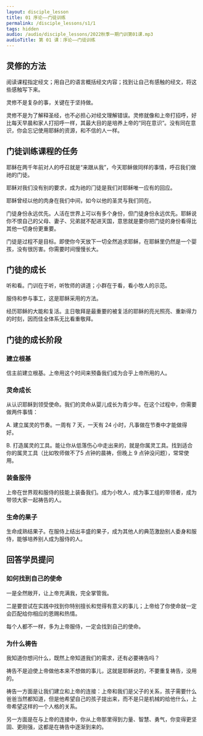 ```yaml
---
layout: disciple_lesson
title: 01 序论——门徒训练
permalink: /disciple_lessons/s1/1
tags: hidden
audio: /audio/disciple_lessons/2022秋季一期门训第01课.mp3
audioTitle: 第 01 课：序论——门徒训练
---
```


## 灵修的方法

阅读课程指定经文；用自己的语言概括经文内容；找到让自己有感触的经文，将这些感触写下来。

灵修不是复杂的事，关键在于坚持做。

灵修不是为了解释圣经，也不必担心对经文理解错误。灵修就像和上帝打招呼，好比每天早晨和家人打招呼一样，其最大目的是培养上帝的“同在意识”。没有同在意识，你会忘记使用耶稣的资源，和不信的人一样。

## 门徒训练课程的任务

耶稣在两千年前对人的呼召就是“来跟从我”，今天耶稣做同样的事情，呼召我们做祂的门徒。

耶稣对我们没有别的要求，成为祂的⻔徒是我们对耶稣唯一应有的回应。

耶稣曾经以他的肉身在我们中间，如今以他的圣灵与我们同在。

门徒身份永远优先。人活在世界上可以有多个身份，但门徒身份永远优先。耶稣说你不恨自己的父母、妻子、兄弟就不配进天国，意思就是要你把门徒的身份看得比其他一切身份更重要。

门徒是过程不是目标。即使你今天放下一切全然追求耶稣，在耶稣里仍然是一个婴孩，没有很厉害。你需要时间慢慢长大。

## 门徒的成长

听和看。门训在于听，听牧师的讲道；小群在于看，看小牧人的示范。

服侍和参与事工，这是耶稣采用的方法。

经历耶稣的⼤能和复活。主日敬拜是最重要的被复活的耶稣的亮光照亮、重新得力的时刻，因而佳全体系无比看重敬拜。

## 门徒的成长阶段

### 建立根基

信主前建立根基。上帝用这个时间来预备我们成为合乎上帝所用的人。

### 灵命成长

从认识耶稣到领受使命。我们的灵命从婴⼉成⻓为⻘少年。在这个过程中，你需要做两件事情：

A. 建⽴属灵的节奏。一周有 7 天，一天有 24 小时，凡事做在节奏中才能做得好。

B. 打造属灵的工具。能让你从低落伤心中走出来的，就是你属灵工具。找到适合你的属灵工具（比如牧师做不了5 点钟的晨祷，但晚上 9 点钟没问题），常常使用。

### 装备服侍

上帝在世界观和服侍的技能上装备我们。成为小牧人，成为事工组的带领者，成为带领大家一起祷告的人。

### ⽣命的果⼦

生命成熟结果子。在服侍上结出丰盛的果⼦，成为其他⼈的典范激励别⼈委身和服侍，能够培养别⼈成为服侍的⼈。



## 回答学员提问

### 如何找到自己的使命

一是全然敞开，让上帝充满我，完全掌管我。

二是要尝试在实践中找到你特别擅长和觉得有意义的事儿；上帝给了你使命就一定会匹配给你相应的恩赐和热情。

每个人都不一样，多为上帝服侍，一定会找到自己的使命。

### 为什么祷告

我知道你想问什么，既然上帝知道我们的需求，还有必要祷告吗？

祷告不是迫使上帝做他本来不想做的事儿，这就是耶稣说的，不要重复祷告，没用的。

祷告一方面是让我们建立和上帝的连接：上帝和我们是父子的关系，孩子需要什么爸爸当然都知道，但是他希望自己的孩子提出来，而不是只是机械的给他什么，上帝希望这样的一个人格的关系。

另一方面是在与上帝的连接中，你从上帝那里得到力量、智慧、勇气，你变得更坚固、更刚强，这都是在祷告中逐渐到来的。